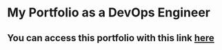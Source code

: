 # My Portfolio as a DevOps Engineer

## You can access this portfolio with this link [here](https://tolani-port.netlify.app/)
 
